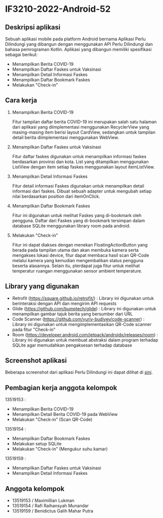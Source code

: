 # IF3210-2022-Android-52

## Deskripsi aplikasi

Sebuah aplikasi mobile pada platform Android bernama Aplikasi Perlu Dilindungi yang dibangun dengan menggunakan API Perlu Dilindungi dan bahasa pemrograman Kotlin. Aplikasi yang dibangun memiliki spesifikasi sebagai berikut:

- Menampilkan Berita COVID-19
- Menampilkan Daftar Faskes untuk Vaksinasi
- Menampilkan Detail Informasi Faskes
- Menampilkan Daftar Bookmark Faskes
- Melakukan "Check-in"

## Cara kerja

1. Menampilkan Berita COVID-19

   Fitur tampilan daftar berita COVID-19 ini merupakan salah satu halaman dari aplikasi yang diimplementasi menggunakan RecyclerView yang masing-masing item berisi layout CardView, sedangkan untuk tampilan detail berita diimplementasi menggunakan WebView.

2. Menampilkan Daftar Faskes untuk Vaksinasi

   Fitur daftar faskes digunakan untuk menampilkan informasi faskes berdasarkan provinsi dan kota. List yang ditampilkan menggunakan ListView dengan item setiap faskes menggunakan layout itemListView. 

3. Menampilkan Detail Informasi Faskes

   Fitur detail informasi Faskes digunakan untuk menampilkan detail informasi dari faskes. Dibuat sebuah adapter untuk mengubah setiap nilai berdasarkan position dari itemOnClick.

4. Menampilkan Daftar Bookmark Faskes

   Fitur ini digunakan untuk melihat Faskes yang di-bookmark oleh pengguna. Daftar dari Faskes yang di-bookmark tersimpan dalam database SQLite menggunakan library room pada android.

5. Melakukan "Check-in"

   Fitur ini dapat diakses dengan menekan FloatingActionButton yang berada pada tampilan utama dan akan membuka kamera serta mengakses lokasi device, fitur dapat membaca hasil scan QR-Code melalui kamera yang kemudian mengembalikan status pengguna beserta alasannya. Selain itu, pterdapat juga fitur untuk melihat temperatur ruangan menggunakan sensor ambient temperature.

## Library yang digunakan

- Retrofit (https://square.github.io/retrofit/) : Library ini digunakan untuk berinteraksi dengan API dan mengirim API requests
- Glide (https://github.com/bumptech/glide) : Library ini digunakan untuk menampilkan gambar tajuk berita yang bersumber dari URL
- Code Scanner (https://github.com/yuriy-budiyev/code-scanner) : Library ini digunakan untuk mengimplementasikan QR-Code scanner pada fitur "Check-in"
- Room (https://developer.android.com/jetpack/androidx/releases/room) : Library ini digunakan untuk membuat abstraksi dalam program terhadap SQLite agar memudahkan pengaksesan terhadap database

## Screenshot aplikasi

Beberapa screenshot dari aplikasi Perlu Dilindungi ini dapat dilihat di [sini](https://gitlab.informatika.org/BenidictusGMP/if3210-2022-android-52/-/tree/main/Screenshots).

## Pembagian kerja anggota kelompok

13519153 :

- Menampilkan Berita COVID-19
- Menampilkan Detail Berita COVID-19 pada WebView
- Melakukan "Check-in" (Scan QR-Code)

13519154 :

- Menampilkan Daftar Bookmark Faskes
- Melakukan setup SQLite
- Melakukan "Check-in" (Mengukur suhu kamar)

13519159 :

- Menampilkan Daftar Faskes untuk Vaksinasi
- Menampilkan Detail Informasi Faskes

## Anggota kelompok

- 13519153 / Maximillian Lukman
- 13519154 / Rafi Raihansyah Munandar
- 13519159 / Benidictus Galih Mahar Putra
